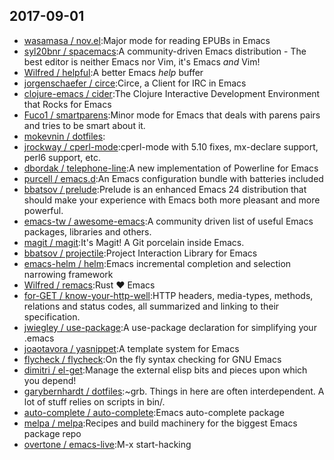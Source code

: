 ## 2017-09-01

* [wasamasa / nov.el](https://github.com/wasamasa/nov.el):Major mode for reading EPUBs in Emacs
* [syl20bnr / spacemacs](https://github.com/syl20bnr/spacemacs):A community-driven Emacs distribution - The best editor is neither Emacs nor Vim, it's Emacs *and* Vim!
* [Wilfred / helpful](https://github.com/Wilfred/helpful):A better Emacs *help* buffer
* [jorgenschaefer / circe](https://github.com/jorgenschaefer/circe):Circe, a Client for IRC in Emacs
* [clojure-emacs / cider](https://github.com/clojure-emacs/cider):The Clojure Interactive Development Environment that Rocks for Emacs
* [Fuco1 / smartparens](https://github.com/Fuco1/smartparens):Minor mode for Emacs that deals with parens pairs and tries to be smart about it.
* [mokevnin / dotfiles](https://github.com/mokevnin/dotfiles):
* [jrockway / cperl-mode](https://github.com/jrockway/cperl-mode):cperl-mode with 5.10 fixes, mx-declare support, perl6 support, etc.
* [dbordak / telephone-line](https://github.com/dbordak/telephone-line):A new implementation of Powerline for Emacs
* [purcell / emacs.d](https://github.com/purcell/emacs.d):An Emacs configuration bundle with batteries included
* [bbatsov / prelude](https://github.com/bbatsov/prelude):Prelude is an enhanced Emacs 24 distribution that should make your experience with Emacs both more pleasant and more powerful.
* [emacs-tw / awesome-emacs](https://github.com/emacs-tw/awesome-emacs):A community driven list of useful Emacs packages, libraries and others.
* [magit / magit](https://github.com/magit/magit):It's Magit! A Git porcelain inside Emacs.
* [bbatsov / projectile](https://github.com/bbatsov/projectile):Project Interaction Library for Emacs
* [emacs-helm / helm](https://github.com/emacs-helm/helm):Emacs incremental completion and selection narrowing framework
* [Wilfred / remacs](https://github.com/Wilfred/remacs):Rust ❤️ Emacs
* [for-GET / know-your-http-well](https://github.com/for-GET/know-your-http-well):HTTP headers, media-types, methods, relations and status codes, all summarized and linking to their specification.
* [jwiegley / use-package](https://github.com/jwiegley/use-package):A use-package declaration for simplifying your .emacs
* [joaotavora / yasnippet](https://github.com/joaotavora/yasnippet):A template system for Emacs
* [flycheck / flycheck](https://github.com/flycheck/flycheck):On the fly syntax checking for GNU Emacs
* [dimitri / el-get](https://github.com/dimitri/el-get):Manage the external elisp bits and pieces upon which you depend!
* [garybernhardt / dotfiles](https://github.com/garybernhardt/dotfiles):~grb. Things in here are often interdependent. A lot of stuff relies on scripts in bin/.
* [auto-complete / auto-complete](https://github.com/auto-complete/auto-complete):Emacs auto-complete package
* [melpa / melpa](https://github.com/melpa/melpa):Recipes and build machinery for the biggest Emacs package repo
* [overtone / emacs-live](https://github.com/overtone/emacs-live):M-x start-hacking
